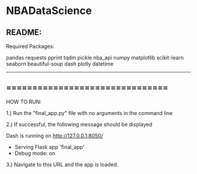 # NBADataScience

README: 
------------------------------
Required Packages: 

pandas
requests
pprint
tqdm
pickle
nba_api
numpy
matplotlib
scikit-learn
seaborn
beautiful-soup 
dash
plotly
datetime
  
-------------------------------
===============================
-------------------------------
HOW TO RUN: 

1.) Run the "final_app.py" file with no arguments in the command line

2.) If successful, the following message should be displayed 

Dash is running on http://127.0.0.1:8050/

 * Serving Flask app 'final_app'
 * Debug mode: on

3.) Navigate to this URL and the app is loaded. 

